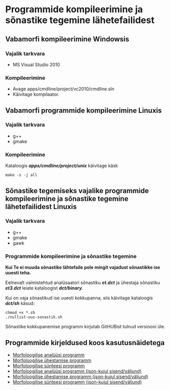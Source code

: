 # Programmide kompileerimine ja sõnastike tegemine lähetefailidest

## Vabamorfi kompileerimine Windowsis

### Vajalik tarkvara

* MS Visual Studio 2010

### Kompileerimine

* Avage apps/cmdline/project/vc2010/cmdline.sln
* Käivitage kompilaator.

## Vabamorfi programmide kompileerimine Linuxis

### Vajalik tarkvara

* g++
* gmake

### Kompileerimine

Kataloogis **_apps/cmdline/project/unix_** käivitage käsk

```cmdline
make -s -j all
```

## Sõnastike tegemiseks vajalike programmide kompileerimine ja sõnastike tegemine lähetefailidest Linuxis

### Vajalik tarkvara

* g++
* gmake
* gawk

### Programmide kompileerimine ja sõnastike tegemine

**Kui Te ei muuda sõnastike lähtefaile pole mingit vajadust sõnastikke ise uuesti teha.**

Eelnevalt valmistehtud analüsaatori sõnastiku **_et.dct_** ja
ühestaja sõnastiku **_et3.dct_** leiate kataloogist **_dct/binary_**.

Kui on vaja sõnastikud ise uuesti kokkupanna, siis käivitage
kataloogis **_dct/sh_** käsud:

```cmdline
chmod +x *.sh
./nullist-uus-sonastik.sh
```

Sõnastike kokkupanemise programm kirjutab GitHUBist tulnud versiooni üle.

## Programmide kirjeldused koos kasutusnäidetega

* [Morfoloogilise analüüsi programm](https://github.com/Filosoft/vabamorf/blob/master/apps/cmdline/vmeta/LOEMIND.md)
* [Morfoloogilise ühestamise programm](https://github.com/Filosoft/vabamorf/blob/master/apps/cmdline/vmety/LOEMIND.md)
* [Morfoloogilise sünteesi programm](https://github.com/Filosoft/vabamorf/blob/master/apps/cmdline/vmets/LOEMIND.md)
* [Morfoloogilise analüüsi programm (json-kujul sisend/väljund)](https://github.com/Filosoft/vabamorf/tree/master/apps/cmdline/etana/)
* [Morfoloogilise ühestamise programm (json-kujul sisend/väljund)](https://github.com/Filosoft/vabamorf/tree/master/apps/cmdline/etdisamb)
* [Morfoloogilise sünteesi programm (json-kujul sisend/väljund)](https://github.com/Filosoft/vabamorf/blob/master/apps/cmdline/etsyn/)
